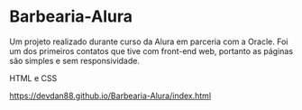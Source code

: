 # Barbearia-Alura
Um projeto realizado durante curso da Alura em parceria com a Oracle.
Foi um dos primeiros contatos que tive com front-end web, portanto as páginas são simples e sem responsividade.

HTML e CSS

https://devdan88.github.io/Barbearia-Alura/index.html
